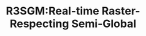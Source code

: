 ---
title: "R3SGM:Real-time Raster-Respecting Semi-Global"
year: 2018
pdf_url: "http://www.robots.ox.ac.uk/~tvg/publications/2018/Rahnama_FPT_2018.pdf"
category: "vision"
author_list: "Oscar Rahnama, Tommaso Cavallari*, Stuart Golodetz*, Simon Walker, Philip H.S. Torr"
grant: "MURI"
pub_in: " International Conference on Field-Programmable Technology (FPT) 2018"
---